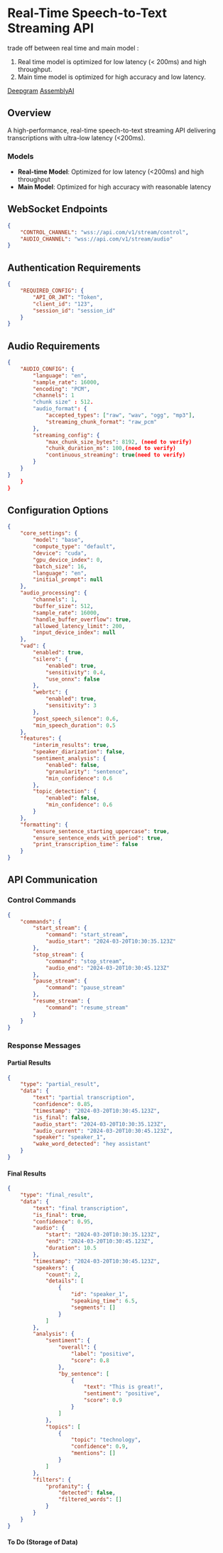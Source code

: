 # Real-Time Speech-to-Text Streaming API

trade off  between real time and main model : 
1. Real time model is optimized for low latency (< 200ms) and high throughput.
2. Main time model is optimized for high accuracy and low latency.

[Deepgram](https://developers.deepgram.com/docs/live-streaming-audio)
[AssemblyAI](https://www.assemblyai.com/docs/api-reference/streaming/realtime)


## Overview
A high-performance, real-time speech-to-text streaming API delivering transcriptions with ultra-low latency (<200ms).

### Models
- **Real-time Model**: Optimized for low latency (<200ms) and high throughput
- **Main Model**: Optimized for high accuracy with reasonable latency

## WebSocket Endpoints

```json
{
    "CONTROL_CHANNEL": "wss://api.com/v1/stream/control",
    "AUDIO_CHANNEL": "wss://api.com/v1/stream/audio"
}
```

## Authentication Requirements

```json
{
    "REQUIRED_CONFIG": {
        "API_OR_JWT": "Token",
        "client_id": "123",
        "session_id": "session_id"
    }
}
```

## Audio Requirements

```json
{
    "AUDIO_CONFIG": {
        "language": "en",
        "sample_rate": 16000,
        "encoding": "PCM",
        "channels": 1
        "chunk size" : 512.
        "audio_format": {
            "accepted_types": ["raw", "wav", "ogg", "mp3"],
            "streaming_chunk_format": "raw_pcm"
        },
        "streaming_config": {
            "max_chunk_size_bytes": 8192, (need to verify)
            "chunk_duration_ms": 100,(need to verify)
            "continuous_streaming": true(need to verify)
        }
    }
}
    }
}
```

## Configuration Options

```json
{
    "core_settings": {
        "model": "base",
        "compute_type": "default",
        "device": "cuda",
        "gpu_device_index": 0,
        "batch_size": 16,
        "language": "en",
        "initial_prompt": null
    },
    "audio_processing": {
        "channels": 1,
        "buffer_size": 512,
        "sample_rate": 16000,
        "handle_buffer_overflow": true,
        "allowed_latency_limit": 200,
        "input_device_index": null
    },
    "vad": {
        "enabled": true,
        "silero": {
            "enabled": true,
            "sensitivity": 0.4,
            "use_onnx": false
        },
        "webrtc": {
            "enabled": true,
            "sensitivity": 3
        },
        "post_speech_silence": 0.6,
        "min_speech_duration": 0.5
    },
    "features": {
        "interim_results": true,
        "speaker_diarization": false,
        "sentiment_analysis": {
            "enabled": false,
            "granularity": "sentence",
            "min_confidence": 0.6
        },
        "topic_detection": {
            "enabled": false,
            "min_confidence": 0.6
        }
    },
    "formatting": {
        "ensure_sentence_starting_uppercase": true,
        "ensure_sentence_ends_with_period": true,
        "print_transcription_time": false
    }
}
```

## API Communication

### Control Commands

```json
{
    "commands": {
        "start_stream": {
            "command": "start_stream",
            "audio_start": "2024-03-20T10:30:35.123Z"
        },
        "stop_stream": {
            "command": "stop_stream",
            "audio_end": "2024-03-20T10:30:45.123Z"
        },
        "pause_stream": {
            "command": "pause_stream"
        },
        "resume_stream": {
            "command": "resume_stream"
        }
    }
}
```

### Response Messages

#### Partial Results

```json
{
    "type": "partial_result",
    "data": {
        "text": "partial transcription",
        "confidence": 0.85,
        "timestamp": "2024-03-20T10:30:45.123Z",
        "is_final": false,
        "audio_start": "2024-03-20T10:30:35.123Z",
        "audio_current": "2024-03-20T10:30:45.123Z",
        "speaker": "speaker_1",
        "wake_word_detected": "hey assistant"
    }
}
```

#### Final Results

```json
{
    "type": "final_result",
    "data": {
        "text": "final transcription",
        "is_final": true,
        "confidence": 0.95,
        "audio": {
            "start": "2024-03-20T10:30:35.123Z",
            "end": "2024-03-20T10:30:45.123Z",
            "duration": 10.5
        },
        "timestamp": "2024-03-20T10:30:45.123Z",
        "speakers": {
            "count": 2,
            "details": [
                {
                    "id": "speaker_1",
                    "speaking_time": 6.5,
                    "segments": []
                }
            ]
        },
        "analysis": {
            "sentiment": {
                "overall": {
                    "label": "positive",
                    "score": 0.8
                },
                "by_sentence": [
                    {
                        "text": "This is great!",
                        "sentiment": "positive",
                        "score": 0.9
                    }
                ]
            },
            "topics": [
                {
                    "topic": "technology",
                    "confidence": 0.9,
                    "mentions": []
                }
            ]
        },
        "filters": {
            "profanity": {
                "detected": false,
                "filtered_words": []
            }
        }
    }
}
```


#### To Do (Storage of Data)
